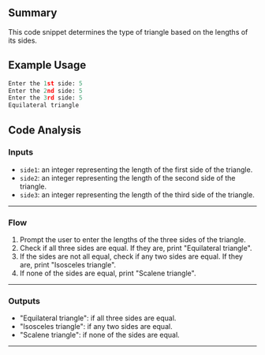 ## Summary
This code snippet determines the type of triangle based on the lengths of its sides.

## Example Usage
```python
Enter the 1st side: 5
Enter the 2nd side: 5
Enter the 3rd side: 5
Equilateral triangle
```

## Code Analysis
### Inputs
- `side1`: an integer representing the length of the first side of the triangle.
- `side2`: an integer representing the length of the second side of the triangle.
- `side3`: an integer representing the length of the third side of the triangle.
___
### Flow
1. Prompt the user to enter the lengths of the three sides of the triangle.
2. Check if all three sides are equal. If they are, print "Equilateral triangle".
3. If the sides are not all equal, check if any two sides are equal. If they are, print "Isosceles triangle".
4. If none of the sides are equal, print "Scalene triangle".
___
### Outputs
- "Equilateral triangle": if all three sides are equal.
- "Isosceles triangle": if any two sides are equal.
- "Scalene triangle": if none of the sides are equal.
___
